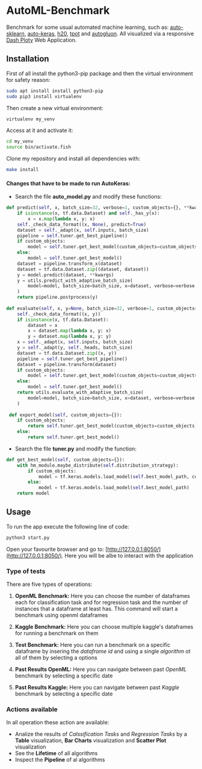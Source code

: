 # AutoML-Benchmark
Benchmark for some usual automated machine learning, such as: [auto-sklearn](https://automl.github.io/auto-sklearn/master/), [auto-keras](https://autokeras.com/), [h20](https://docs.h2o.ai/h2o/latest-stable/h2o-docs/automl.html), [tpot](http://epistasislab.github.io/tpot/) and [autogluon](http://epistasislab.github.io/tpot/). All visualized via a responsive [Dash Ploty](https://dash.plotly.com/) Web Application.


## Installation
First of all install the python3-pip package and then the virtual environment for safety reason: 
```bash
sudo apt install install python3-pip
sudo pip3 install virtualenv 
```

Then create a new virtual environment:
```bash
virtualenv my_venv
```

Access at it and activate it:
```bash
cd my_venv
source bin/activate.fish
```

Clone my repository and install all dependencies with:
```bash
make install
```

#### Changes that have to be made to run AutoKeras:
* Search the file **auto_model.py** and modify these functions:
```python
def predict(self, x, batch_size=32, verbose=1, custom_objects={}, **kwargs):
    if isinstance(x, tf.data.Dataset) and self._has_y(x):
        x = x.map(lambda x, y: x)
    self._check_data_format((x, None), predict=True)
    dataset = self._adapt(x, self.inputs, batch_size)
    pipeline = self.tuner.get_best_pipeline()
    if custom_objects:
        model = self.tuner.get_best_model(custom_objects=custom_objects)
    else:
        model = self.tuner.get_best_model()
    dataset = pipeline.transform_x(dataset)
    dataset = tf.data.Dataset.zip((dataset, dataset))
    y = model.predict(dataset, **kwargs)
    y = utils.predict_with_adaptive_batch_size(
        model=model, batch_size=batch_size, x=dataset, verbose=verbose, **kwargs
    )
    return pipeline.postprocess(y)
        
def evaluate(self, x, y=None, batch_size=32, verbose=1, custom_objects={},**kwargs):
    self._check_data_format((x, y))
    if isinstance(x, tf.data.Dataset):
        dataset = x
        x = dataset.map(lambda x, y: x)
        y = dataset.map(lambda x, y: y)
    x = self._adapt(x, self.inputs, batch_size)
    y = self._adapt(y, self._heads, batch_size)
    dataset = tf.data.Dataset.zip((x, y))
    pipeline = self.tuner.get_best_pipeline()
    dataset = pipeline.transform(dataset)
    if custom_objects:
        model = self.tuner.get_best_model(custom_objects=custom_objects)
    else:
        model = self.tuner.get_best_model()
    return utils.evaluate_with_adaptive_batch_size(
        model=model, batch_size=batch_size, x=dataset, verbose=verbose, **kwargs
    )
        
 def export_model(self, custom_objects={}):
    if custom_objects:
        return self.tuner.get_best_model(custom_objects=custom_objects)
    else:
        return self.tuner.get_best_model()
```

* Search the file **tuner.py** and modify the function:
```python
def get_best_model(self, custom_objects={}):
    with hm_module.maybe_distribute(self.distribution_strategy):
        if custom_objects:
            model = tf.keras.models.load_model(self.best_model_path, custom_objects=custom_objects)
        else:
            model = tf.keras.models.load_model(self.best_model_path)
    return model
```

## Usage
To run the app execute the following line of code:
```bash
python3 start.py
```
Open your favourite browser and go to: [http://127.0.0.1:8050/](http://127.0.0.1:8050/). Here you will be albe to interact with the application

### Type of tests
There are five types of operations:

1. **OpenML Benchmark:** Here you can choose the number of dataframes each for classification task and for regression task and the number of instances that a dataframe at least has. This command will start a benchmark using openml dataframes

2. **Kaggle Benchmark:** Here you can choose multiple kaggle's dataframes for running a benchmark on them

3. **Test Benchmark:** Here you can run a benchmark on a specific dataframe by insering the *dataframe id* and using a single *algorithm* ot all of them by selecting a options

4. **Past Results OpenML:** Here you can navigate between past *OpenML* benchmark by selecting a specific date

5. **Past Results Kaggle:** Here you can navigate between past *Kaggle* benchmark by selecting a specific date

### Actions available 
In all operation these action are available:
* Analize the results of _Calssification Tasks_ and _Regression Tasks_ by a **Table** visualization, **Bar Charts** visualization and **Scatter Plot** visualization
* See the **Lifetime** of all algorithms
* Inspect the **Pipeline** of al algorithms
